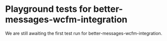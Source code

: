 # Playground tests for better-messages-wcfm-integration
We are still awaiting the first test run for better-messages-wcfm-integration.
